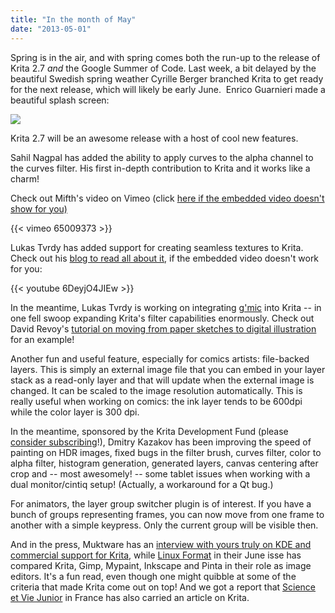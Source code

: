 ```yaml
---
title: "In the month of May"
date: "2013-05-01"
---
```


Spring is in the air, and with spring comes both the run-up to the release of Krita 2.7 _and_ the Google Summer of Code. Last week, a bit delayed by the beautiful Swedish spring weather Cyrille Berger branched Krita to get ready for the next release, which will likely be early June.  Enrico Guarnieri made a beautiful splash screen:

![](/images/posts/2013/splash_big.jpg)

Krita 2.7 will be an awesome release with a host of cool new features.

Sahil Nagpal has added the ability to apply curves to the alpha channel to the curves filter. His first in-depth contribution to Krita and it works like a charm!

Check out Mifth's video on Vimeo (click [here if the embedded video doesn't show for you)](http://vimeo.com/65009373)

{{< vimeo 65009373 >}}

Lukas Tvrdy has added support for creating seamless textures to Krita. Check out his [blog to read all about it](http://lukast.mediablog.sk/log/?p=466), if the embedded video doesn't work for you:

{{< youtube 6DeyjO4JIEw >}}

In the meantime, Lukas Tvrdy is working on integrating [g'mic](http://gmic.sourceforge.net/) into Krita -- in one fell swoop expanding Krita's filter capabilities enormously. Check out David Revoy's [tutorial on moving from paper sketches to digital illustration](http://www.davidrevoy.com/article129/pencil-to-digital-painting) for an example!

Another fun and useful feature, especially for comics artists: file-backed layers. This is simply an external image file that you can embed in your layer stack as a read-only layer and that will update when the external image is changed. It can be scaled to the image resolution automatically. This is really useful when working on comics: the ink layer tends to be 600dpi while the color layer is 300 dpi.

In the meantime, sponsored by the Krita Development Fund (please [consider subscribing](http://krita.org/support-krita)!), Dmitry Kazakov has been improving the speed of painting on HDR images, fixed bugs in the filter brush, curves filter, color to alpha filter, histogram generation, generated layers, canvas centering after crop and -- most awesomely! -- some tablet issues when working with a dual monitor/cintiq setup! (Actually, a workaround for a Qt bug.)

For animators, the layer group switcher plugin is of interest. If you have a bunch of groups representing frames, you can now move from one frame to another with a simple keypress. Only the current group will be visible then.

And in the press, Muktware has an [interview with yours truly on KDE and commercial support for Krita](http://www.muktware.com/5535/kde-most-welcoming-and-warm-community-says-krita-maintainer-boudewijn-rempt), while [Linux Format](http://www.linuxformat.com) in their June isse has compared Krita, Gimp, Mypaint, Inkscape and Pinta in their role as image editors. It's a fun read, even though one might quibble at some of the criteria that made Krita come out on top! And we got a report that [Science et Vie Junior](http://www.labosvj.fr/) in France has also carried an article on Krita.
